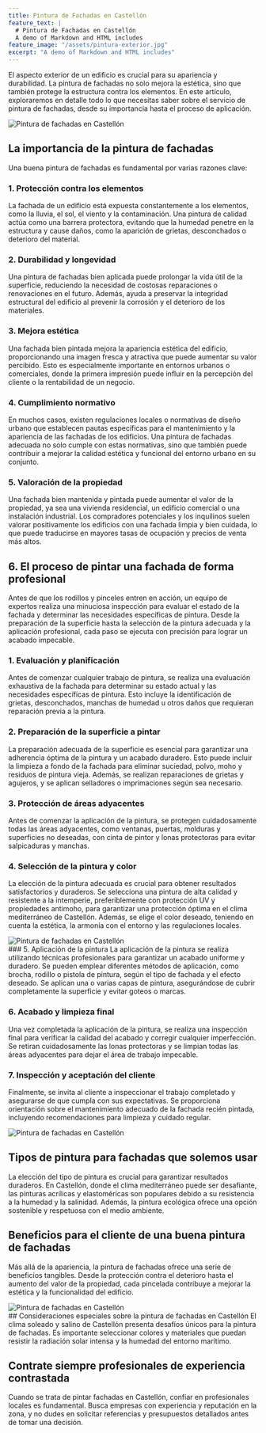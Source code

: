 ```yaml
---
title: Pintura de Fachadas en Castellón
feature_text: |
  # Pintura de Fachadas en Castellón
  A demo of Markdown and HTML includes
feature_image: "/assets/pintura-exterior.jpg"
excerpt: "A demo of Markdown and HTML includes"
---
```


El aspecto exterior de un edificio es crucial para su apariencia y durabilidad. La pintura de fachadas no solo mejora la estética, sino que también protege la estructura contra los elementos. En este artículo, exploraremos en detalle todo lo que necesitas saber sobre el servicio de pintura de fachadas, desde su importancia hasta el proceso de aplicación.

<img src="/assets/pintura de fachadas en castellon 1.jpeg" alt="Pintura de fachadas en Castellón" class="center">

## La importancia de la pintura de fachadas
Una buena pintura de fachadas es fundamental por varias razones clave:

### 1. Protección contra los elementos 
La fachada de un edificio está expuesta constantemente a los elementos, como la lluvia, el sol, el viento y la contaminación. Una pintura de calidad actúa como una barrera protectora, evitando que la humedad penetre en la estructura y cause daños, como la aparición de grietas, desconchados o deterioro del material.

### 2. Durabilidad y longevidad
Una pintura de fachadas bien aplicada puede prolongar la vida útil de la superficie, reduciendo la necesidad de costosas reparaciones o renovaciones en el futuro. Además, ayuda a preservar la integridad estructural del edificio al prevenir la corrosión y el deterioro de los materiales.

### 3. Mejora estética
Una fachada bien pintada mejora la apariencia estética del edificio, proporcionando una imagen fresca y atractiva que puede aumentar su valor percibido. Esto es especialmente importante en entornos urbanos o comerciales, donde la primera impresión puede influir en la percepción del cliente o la rentabilidad de un negocio.

### 4. Cumplimiento normativo 
En muchos casos, existen regulaciones locales o normativas de diseño urbano que establecen pautas específicas para el mantenimiento y la apariencia de las fachadas de los edificios. Una pintura de fachadas adecuada no solo cumple con estas normativas, sino que también puede contribuir a mejorar la calidad estética y funcional del entorno urbano en su conjunto.
### 5. Valoración de la propiedad 
Una fachada bien mantenida y pintada puede aumentar el valor de la propiedad, ya sea una vivienda residencial, un edificio comercial o una instalación industrial. Los compradores potenciales y los inquilinos suelen valorar positivamente los edificios con una fachada limpia y bien cuidada, lo que puede traducirse en mayores tasas de ocupación y precios de venta más altos.

## 6. El proceso de pintar una fachada de forma profesional
Antes de que los rodillos y pinceles entren en acción, un equipo de expertos realiza una minuciosa inspección para evaluar el estado de la fachada y determinar las necesidades específicas de pintura. Desde la preparación de la superficie hasta la selección de la pintura adecuada y la aplicación profesional, cada paso se ejecuta con precisión para lograr un acabado impecable. 

### 1. Evaluación y planificación
Antes de comenzar cualquier trabajo de pintura, se realiza una evaluación exhaustiva de la fachada para determinar su estado actual y las necesidades específicas de pintura. Esto incluye la identificación de grietas, desconchados, manchas de humedad u otros daños que requieran reparación previa a la pintura.

### 2. Preparación de la superficie a pintar
La preparación adecuada de la superficie es esencial para garantizar una adherencia óptima de la pintura y un acabado duradero. Esto puede incluir la limpieza a fondo de la fachada para eliminar suciedad, polvo, moho y residuos de pintura vieja. Además, se realizan reparaciones de grietas y agujeros, y se aplican selladores o imprimaciones según sea necesario.

### 3. Protección de áreas adyacentes
Antes de comenzar la aplicación de la pintura, se protegen cuidadosamente todas las áreas adyacentes, como ventanas, puertas, molduras y superficies no deseadas, con cinta de pintor y lonas protectoras para evitar salpicaduras y manchas.

### 4. Selección de la pintura y color
La elección de la pintura adecuada es crucial para obtener resultados satisfactorios y duraderos. Se selecciona una pintura de alta calidad y resistente a la intemperie, preferiblemente con protección UV y propiedades antimoho, para garantizar una protección óptima en el clima mediterráneo de Castellón. Además, se elige el color deseado, teniendo en cuenta la estética, la armonía con el entorno y las regulaciones locales.
<div class="row">
    <img src="/assets/pintura de fachadas en castellon 4.jpeg" alt="Pintura de fachadas en Castellón" style="margin-left:auto;margin-right:auto">
</div>
### 5. Aplicación de la pintura
La aplicación de la pintura se realiza utilizando técnicas profesionales para garantizar un acabado uniforme y duradero. Se pueden emplear diferentes métodos de aplicación, como brocha, rodillo o pistola de pintura, según el tipo de fachada y el efecto deseado. Se aplican una o varias capas de pintura, asegurándose de cubrir completamente la superficie y evitar goteos o marcas.

### 6. Acabado y limpieza final 
Una vez completada la aplicación de la pintura, se realiza una inspección final para verificar la calidad del acabado y corregir cualquier imperfección. Se retiran cuidadosamente las lonas protectoras y se limpian todas las áreas adyacentes para dejar el área de trabajo impecable.

### 7. Inspección y aceptación del cliente
Finalmente, se invita al cliente a inspeccionar el trabajo completado y asegurarse de que cumpla con sus expectativas. Se proporciona orientación sobre el mantenimiento adecuado de la fachada recién pintada, incluyendo recomendaciones para limpieza y cuidado regular.

<div class="row">
    <img src="/assets/pintura de fachadas en castellon 2.jpeg" alt="Pintura de fachadas en Castellón" style="margin-left:auto;margin-right:auto">
</div>

## Tipos de pintura para fachadas que solemos usar
La elección del tipo de pintura es crucial para garantizar resultados duraderos. En Castellón, donde el clima mediterráneo puede ser desafiante, las pinturas acrílicas y elastoméricas son populares debido a su resistencia a la humedad y la salinidad. Además, la pintura ecológica ofrece una opción sostenible y respetuosa con el medio ambiente.

## Beneficios para el cliente de una buena pintura de fachadas
Más allá de la apariencia, la pintura de fachadas ofrece una serie de beneficios tangibles. Desde la protección contra el deterioro hasta el aumento del valor de la propiedad, cada pincelada contribuye a mejorar la estética y la funcionalidad del edificio.
<div class="row">
    <img src="/assets/pintura de fachadas en castellon 3.jpeg" alt="Pintura de fachadas en Castellón" style="margin-left:auto;margin-right:auto">
</div>
## Consideraciones especiales sobre la pintura de fachadas en Castellón
El clima soleado y salino de Castellón presenta desafíos únicos para la pintura de fachadas. Es importante seleccionar colores y materiales que puedan resistir la radiación solar intensa y la humedad del entorno marítimo.

## Contrate siempre profesionales de experiencia contrastada
Cuando se trata de pintar fachadas en Castellón, confiar en profesionales locales es fundamental. Busca empresas con experiencia y reputación en la zona, y no dudes en solicitar referencias y presupuestos detallados antes de tomar una decisión.

